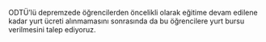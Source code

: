 ODTÜ’lü depremzede öğrencilerden öncelikli olarak eğitime devam edilene kadar yurt ücreti alınmamasını sonrasında da bu öğrencilere yurt bursu verilmesini talep ediyoruz.
